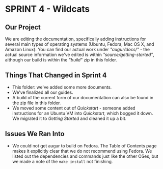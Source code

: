 # SPRINT 4 - Wildcats

## Our Project

We are editing the documentation, specifically adding instructions for several main types of operating systems (Ubuntu, Fedora, Mac OS X, and Amazon Linux). You can find our actual work under *"augur/docs/"* - the actual source information we've edited is within *"source/getting-started"*, although our build is within the *"build"* zip in this folder.

## Things That Changed in Sprint 4

- This folder: we've added some more documents.
- We've finalized all our guides.
- A build of the current form of our documentation can also be found in the zip file in this folder.
- We moved some content out of *Quickstart* - someone added instructions for an Ubuntu VM into *Quickstart*, which bogged it down. We migrated it to *Getting Started* and cleaned it up a bit.

## Issues We Ran Into

- We could not get augur to build on Fedora. The Table of Contents page makes it explicitly clear that we do not recommend using Fedora. We listed out the dependencies and commands just like the other OSes, but we made a note of the `make install` not finishing.
